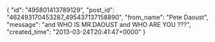  {
   "id": "495801413789129",
   "post_id": "462493170453287_495437137158890",
   "from_name": "Pete Daoust",
   "message": "and WHO IS MR.DAOUST and WHO ARE YOU ???",
   "created_time": "2013-03-24T20:41:47+0000"
 }
